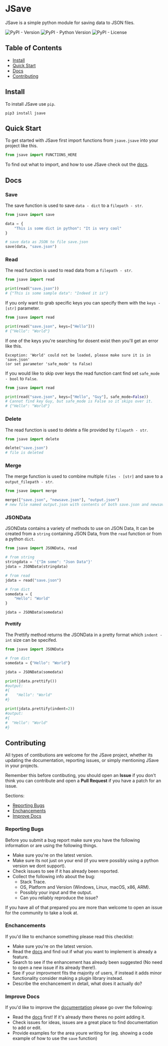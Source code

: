 # JSave
JSave is a simple python module for saving data to JSON files.

![PyPI - Version](https://img.shields.io/pypi/v/jsave)
![PyPI - Python Version](https://img.shields.io/pypi/pyversions/jsave)
![PyPI - License](https://img.shields.io/pypi/l/jsave)

## Table of Contents
* [Install](#install)
* [Quick Start](#quick-start)
* [Docs](#docs)
* [Contributing](#contributing)

## Install
To install JSave use `pip`.
```
pip3 install jsave
```

## Quick Start
To get started with JSave first import functions from `jsave.jsave` into your project like this.
```py
from jsave import FUNCTIONS_HERE
```

To find out what to import, and how to use JSave check out the [docs](#docs).


## Docs

### Save
The save function is used to save `data - dict` to a `filepath - str`.

```py
from jsave import save

data = {
    "This is some dict in python": "It is very cool"
}

# save data as JSON to file save.json
save(data, "save.json")
```


### Read
The read function is used to read data from a `filepath - str`.

```py
from jsave import read

print(read("save.json"))
# {"This is some sample data": "Indeed it is"}
```

If you only want to grab specific keys you can specify them with the `keys - [str]` parameter.

```py
from jsave import read

print(read("save.json", keys=["Hello"]))
# {"Hello": "World"}
```

If one of the keys you're searching for dosent exist then you'll get an error like this.
```
Exception: 'World' could not be loaded, please make sure it is in 'save.json'
(or set parameter 'safe_mode' to False)
```

If you would like to skip over keys the read function cant find set `safe_mode - bool` to `False`.

```py
from jsave import read

print(read("save.json", keys=["Hello", "Guy"], safe_mode=False))
# Cannot find key Guy, but safe_mode is False so it skips over it.
# {"Hello": "World"}
```

### Delete
The read function is used to delete a file provided by `filepath - str`.

```py
from jsave import delete

delete("save.json")
# file is deleted
```

### Merge
The merge function is used to combine multiple `files - [str]` and save to a `output_filepath - str`.

```py
from jsave import merge

merge(["save.json", "newsave.json"], "output.json")
# new file named output.json with contents of both save.json and newsave.json.
```

### JSONData
JSONData contains a variety of methods to use on JSON Data, It can be created from a `string` containing JSON Data, from the `read` function or from a python `dict`.

```py
from jsave import JSONData, read

# from string
stringdata = '{"Im some": "Json Data"}'
jdata = JSONData(stringdata)

# from read
jdata = read("save.json")

# from dict
somedata = {
    "Hello": "World"
}

jdata = JSONData(somedata)
```

#### Prettify
The Prettify method returns the JSONData in a pretty format which `indent - int` size can be specifed.

```py
from jsave import JSONData

# from dict
somedata = {"Hello": "World"}

jdata = JSONData(somedata)

print(jdata.prettify())
#output:
#{
#    "Hello": "World"
#}

print(jdata.prettify(indent=2))
#output:
#{
#  "Hello": "World"
#} 
```

## Contributing
All types of contibutions are welcome for the JSave project, whether its updating the documentation, reporting issues, or simply mentioning JSave in your projects.

Remember this before contibuting, you should open an **Issue** if you don't think you can contribute and open a **Pull Request** if you have a patch for an issue.

Sections:
* [Reporting Bugs](#reporting-bugs)
* [Enchancements](#enchancements)
* [Improve Docs](#improve-docs)


### Reporting Bugs
Before you submit a bug report make sure you have the following information or are using the following things.

* Make sure you're on the latest version.
* Make sure its not just on your end (if you were possibly using a python version we dont support).
* Check issues to see if it has already been reported.
* Collect the following info about the bug:
    * Stack Trace.
    * OS, Platform and Version (Windows, Linux, macOS, x86, ARM).
    * Possibly your input and the output.
    * Can you reliably reproduce the issue?

If you have all of that prepared you are more than welcome to open an issue for the community to take a look at.

### Enchancements
If you'd like to enchance something please read this checklist:

* Make sure you're on the latest version.
* Read the [docs](#docs) and find out if what you want to implement is already a feature.
* Search to see if the enhancement has already been suggested (No need to open a new issue if its already there!).
* See if your improvment fits the majority of users, if instead it adds minor functionality consider making a plugin library instead. 
* Describe the enchancement in detail, what does it actually do?

### Improve Docs
If you'd like to improve the [documentation](#docs) please go over the following:

* Read the [docs](#docs) first! If it's already there theres no point adding it.
* Check issues for ideas, issues are a great place to find documentation to add or edit.
* Provide examples for the area youre writing for (eg. showing a code example of how to use the `save` function)
